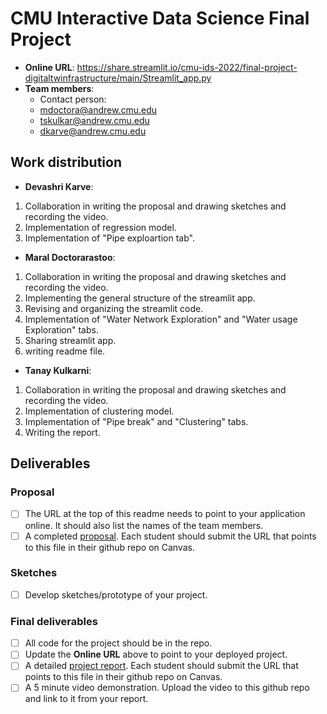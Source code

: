 # CMU Interactive Data Science Final Project

* **Online URL**: https://share.streamlit.io/cmu-ids-2022/final-project-digitaltwinfrastructure/main/Streamlit_app.py
* **Team members**:
  * Contact person: 
  * mdoctora@andrew.cmu.edu
  * tskulkar@andrew.cmu.edu
  * dkarve@andrew.cmu.edu

## Work distribution
* **Devashri Karve**:
<ol>
  <li>Collaboration in writing the proposal and drawing sketches and recording the video.</li>
  <li>Implementation of regression model.</li>
  <li>Implementation of "Pipe exploartion tab".</li>
</ol>
 
* **Maral Doctorarastoo**:
<ol>
  <li>Collaboration in writing the proposal and drawing sketches and recording the video.</li>
  <li>Implementing the general structure of the streamlit app.</li>
  <li>Revising and organizing the streamlit code.</li>
  <li>Implementation of "Water Network Exploration" and "Water usage Exploration" tabs.</li>
  <li>Sharing streamlit app.</li>
   <li>writing readme file.</li>
</ol>

* **Tanay Kulkarni**:
<ol>
  <li>Collaboration in writing the proposal and drawing sketches and recording the video.</li>
  <li>Implementation of clustering model.</li>
  <li>Implementation of "Pipe break" and "Clustering" tabs.</li>
  <li>Writing the report.</li>
</ol>

## Deliverables

### Proposal

- [ ] The URL at the top of this readme needs to point to your application online. It should also list the names of the team members.
- [ ] A completed [proposal](Proposal.md). Each student should submit the URL that points to this file in their github repo on Canvas.

### Sketches

- [ ] Develop sketches/prototype of your project.

### Final deliverables

- [ ] All code for the project should be in the repo.
- [ ] Update the **Online URL** above to point to your deployed project.
- [ ] A detailed [project report](Report.md).  Each student should submit the URL that points to this file in their github repo on Canvas.
- [ ] A 5 minute video demonstration.  Upload the video to this github repo and link to it from your report.
